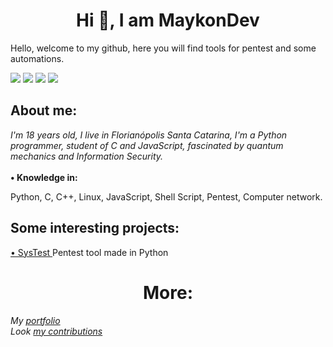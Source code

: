 <h1 text align='center'>Hi 👋, I am MaykonDev</h1>

<p>Hello, welcome to my github, here you will find tools for pentest and some automations.</p>
<div>
  <img src='https://img.shields.io/badge/shell_script-%23121011.svg?style=for-the-badge&logo=gnu-bash&logoColor=white'>
  <img src='https://img.shields.io/badge/c-%2300599C.svg?style=for-the-badge&logo=c&logoColor=white'>
  <img src='https://img.shields.io/badge/python-3670A0?style=for-the-badge&logo=python&logoColor=ffdd54'>
  <img src='https://img.shields.io/badge/javascript-%23323330.svg?style=for-the-badge&logo=javascript&logoColor=%23F7DF1E'>
</div>


<h2>About me:</h2>
<i>I'm 18 years old, I live in Florianópolis Santa Catarina, I'm a Python programmer, student of C and JavaScript, fascinated by quantum mechanics and Information Security.</i>
</br></br>
<strong>• Knowledge in:</strong>
<p>
 Python, C, C++, Linux, JavaScript, Shell Script, Pentest, Computer network.
</p>


<h2>Some interesting projects:</h2>
<a href='https://github.com/MaykonDev/SysTest'> • SysTest </a>Pentest tool made in Python</i>

<h1 text align='center'>More:</h1>
<i>My <a href='https://maykondev.ml'>portfolio</a></i></br>
<i>Look <a href='https://skyline.github.com/MaykonDev/2021'> my contributions</a></i>
